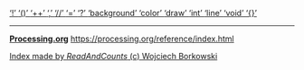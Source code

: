 [ ‘!’ ](https://processing.org/reference/logicalNOT.html)	[ ‘()’ ](https://processing.org/reference/parentheses.html)	[ ‘++’ ](https://processing.org/reference/increment.html)	[ ‘,’ ](https://processing.org/reference/comma.html)	[ ‘//’ ](https://processing.org/reference/comment.html)	[ ‘=’ ](https://processing.org/reference/assign.html)	[ ‘?’ ](https://processing.org/reference/conditional.html)	[ ‘background’ ](https://processing.org/reference/background_.html)	[ ‘color’ ](https://processing.org/reference/color_.html)	[ ‘draw’ ](https://processing.org/reference/draw_.html)	[ ‘int’ ](https://processing.org/reference/int.html)	[ ‘line’ ](https://processing.org/reference/line_.html)	[ ‘void’ ](https://processing.org/reference/void.html)	[ ‘{}’ ](https://processing.org/reference/curlybraces.html)	


----
[__Processing.org__](http://Processing.org/) <https://processing.org/reference/index.html>


[Index made by _ReadAndCounts_ (c) Wojciech Borkowski](https://github.com/borkowsk/bookProcessingEN/tree/main/33_extensions/readandcounts)

